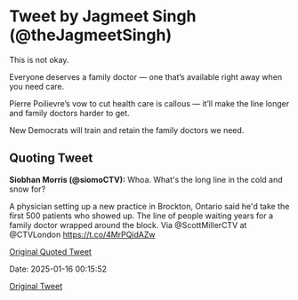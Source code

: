 # Tweet by Jagmeet Singh (@theJagmeetSingh)

This is not okay.

Everyone deserves a family doctor — one that’s available right away when you need care. 

Pierre Poilievre’s vow to cut health care is callous — it’ll make the line longer and family doctors harder to get. 

New Democrats will train and retain the family doctors we need.

## Quoting Tweet

**Siobhan Morris (@siomoCTV):** Whoa. What's the long line in the cold and snow for? 

A physician setting up a new practice in Brockton, Ontario said he'd take the first 500 patients who showed up. The line of people waiting years for a family doctor wrapped around the block. Via @ScottMillerCTV at @CTVLondon https://t.co/4MrPQidAZw

[Original Quoted Tweet](https://x.com/siomoCTV/status/1879610897003675812)

Date: 2025-01-16 00:15:52

[Original Tweet](https://x.com/theJagmeetSingh/status/1879683954913210575)
